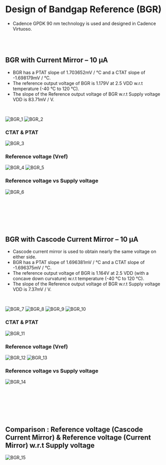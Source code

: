 # Design of Bandgap Reference (BGR)
- Cadence GPDK 90 nm technology is used and designed in Cadence Virtuoso.

<br /><br />

## BGR with Current Mirror – 10 µA

- BGR has a PTAT slope of 1.703652mV / °C and a CTAT slope of -1.698179mV / °C.
- The reference output voltage of BGR is 1.179V at 2.5 VDD w.r.t temperature (-40 °C to 120 °C).
- The slope of the Reference output voltage of BGR w.r.t Supply voltage VDD is 83.71mV / V.
<br />

![BGR_1](https://user-images.githubusercontent.com/84563214/179386770-4e62ce1c-cbf4-4c62-b35a-7120d67a5229.png) 
![BGR_2](https://user-images.githubusercontent.com/84563214/179386905-8a483424-ab7e-48ed-8a8f-9159aed8512e.png)

### CTAT & PTAT
![BGR_3](https://user-images.githubusercontent.com/84563214/179386910-f570c2a5-fbd6-441d-84d8-ae945b707066.png)

### Reference voltage (Vref)
![BGR_4](https://user-images.githubusercontent.com/84563214/179386915-8829988a-5657-4d84-ab57-6867a43d0f26.png)
![BGR_5](https://user-images.githubusercontent.com/84563214/179386918-2d3bf751-fb26-4c9a-92ea-8bfe74ca13ab.png)

### Reference voltage vs Supply voltage
![BGR_6](https://user-images.githubusercontent.com/84563214/179386923-43e396f4-81ad-4245-91d4-e852ab6f2d9c.png)

<br /><br /><br /><br /><br />

## BGR with Cascode Current Mirror – 10 µA

- Cascode current mirror is used to obtain nearly the same voltage on either side. 
- BGR has a PTAT slope of 1.696381mV / °C and a CTAT slope of -1.696375mV / °C.
- The reference output voltage of BGR is 1.164V at 2.5 VDD (with a concave down curvature) w.r.t temperature (-40 °C to 120 °C).
- The slope of the Reference output voltage of BGR w.r.t Supply voltage VDD is 7.37mV / V.
<br />

![BGR_7](https://user-images.githubusercontent.com/84563214/179386930-7ff014f5-af84-4e95-b96c-ee92d5372467.png)
![BGR_8](https://user-images.githubusercontent.com/84563214/179386931-55e33801-564e-4c94-a2f5-860ab8192d91.png)
![BGR_9](https://user-images.githubusercontent.com/84563214/179386932-2eeac238-9189-4100-8489-38373a39658e.png)
![BGR_10](https://user-images.githubusercontent.com/84563214/179386933-0dc34b77-ecf1-472b-8f5a-def5303a2c86.png)

### CTAT & PTAT
![BGR_11](https://user-images.githubusercontent.com/84563214/179386934-e95318e1-26bd-4dd8-8b8d-ed764b6c3765.png)

### Reference voltage (Vref)
![BGR_12](https://user-images.githubusercontent.com/84563214/179386937-805b5c50-9fc1-43e9-a56e-5e26151ec423.png)
![BGR_13](https://user-images.githubusercontent.com/84563214/179386941-1d064f51-03ac-4757-8ff3-549d29c13ab0.png)

### Reference voltage vs Supply voltage
![BGR_14](https://user-images.githubusercontent.com/84563214/179386947-75a6b2c8-f37c-4869-bcef-721163ade2d5.png)

<br /><br /><br /><br /><br />

## Comparison : Reference voltage (Cascode Current Mirror) & Reference voltage (Current Mirror) w.r.t Supply voltage 
![BGR_15](https://user-images.githubusercontent.com/84563214/179386950-7eebba55-ad0c-46d5-8ea8-9938a84b60cf.png)

